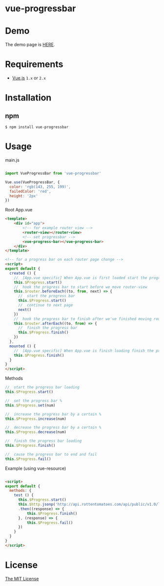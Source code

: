 # vue-progressbar

# Demo

The demo page is [HERE](http://hilongjw.github.io/vue-progressbar/index.html).

# Requirements

- [Vue.js](https://github.com/yyx990803/vue) `1.x` or `2.x`

# Installation

## npm

```shell
$ npm install vue-progressbar
```

# Usage

main.js

```javascript

import VueProgressBar from 'vue-progressbar'

Vue.use(VueProgressBar, {
  color: 'rgb(143, 255, 199)',
  failedColor: 'red',
  height: '2px'
})

```

Root App.vue

```html
<template>
    <div id="app">
        <!-- for example router view -->
        <router-view></router-view>
        <!-- set progressbar -->
        <vue-progress-bar></vue-progress-bar>
    </div>
</template>

<!-- for a progress bar on each router page change -->
<script>
export default {
  created () {
    //  [App.vue specific] When App.vue is first loaded start the progress bar
    this.$Progress.start()
    //  hook the progress bar to start before we move router-view
    this.$router.beforeEach((to, from, next) => {
      //  start the progress bar
      this.$Progress.start()
      //  continue to next page
      next()
    })
    //  hook the progress bar to finish after we've finished moving router-view
    this.$router.afterEach((to, from) => {
      //  finish the progress bar
      this.$Progress.finish()
    })
  },
  mounted () {
    //  [App.vue specific] When App.vue is finish loading finish the progress bar
    this.$Progress.finish()
  }
}
</script>
```

Methods
```js
//  start the progress bar loading
this.$Progress.start()

//  set the progress bar %
this.$Progress.set(num)

//  increase the progress bar by a certain %
this.$Progress.increase(num)

//  decrease the progress bar by a certain %
this.$Progress.decrease(num)

//  finish the progress bar loading
this.$Progress.finish()

//  cause the progress bar to end and fail
this.$Progress.fail()
```

Example (using vue-resource)
```html

<script>
export default {
  methods: {
    test () {
      this.$Progress.start()
      this.$http.jsonp('http://api.rottentomatoes.com/api/public/v1.0/lists/movies/in_theaters.json?apikey=7waqfqbprs7pajbz28mqf6vz')
      .then((response) => {
          this.$Progress.finish()
      }, (response) => {
          this.$Progress.fail()
      })
    }
  }
}
</script>

```

# License

[The MIT License](http://opensource.org/licenses/MIT)
